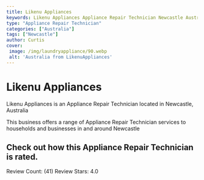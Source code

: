 ```yaml
---
title: Likenu Appliances
keywords: Likenu Appliances Appliance Repair Technician Newcastle Australia 
type: "Appliance Repair Technician"
categories: ["Australia"]
tags: ["Newcastle"]
author: Curtis
cover:
 image: /img/laundryappliance/90.webp
 alt: 'Australia from LikenuAppliances'
---
```


# Likenu Appliances
Likenu Appliances is an Appliance Repair Technician located in Newcastle, Australia

This business offers a range of Appliance Repair Technician services to households and businesses in and around Newcastle

## Check out how this Appliance Repair Technician is rated.
Review Count: (41)
Review Stars: 4.0
